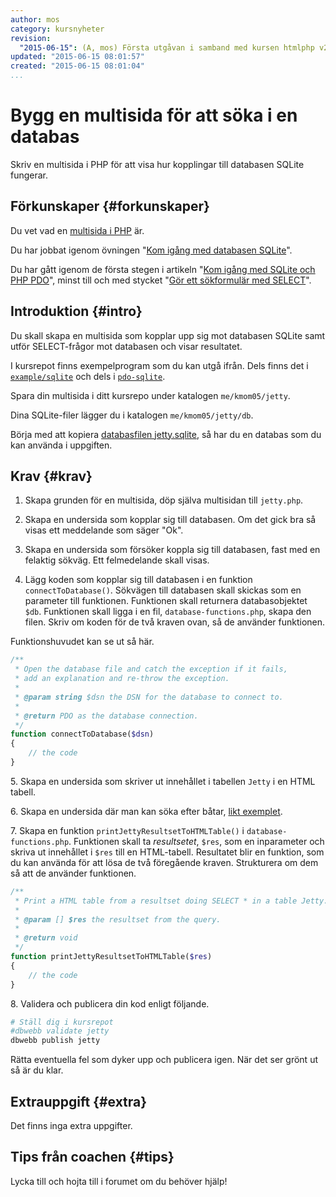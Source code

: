 ```yaml
---
author: mos
category: kursnyheter
revision:
  "2015-06-15": (A, mos) Första utgåvan i samband med kursen htmlphp v2.
updated: "2015-06-15 08:01:57"
created: "2015-06-15 08:01:04"
...
```

Bygg en multisida för att söka i en databas
==================================

Skriv en multisida i PHP för att visa hur kopplingar till databasen SQLite fungerar.

<!--more-->



Förkunskaper {#forkunskaper}
-----------------------

Du vet vad en [multisida i PHP](kunskap/bygg-en-multisida-med-php) är.

Du har jobbat igenom övningen "[Kom igång med databasen SQLite](kunskap/kom-igang-med-databasen-sqlite)". 

Du har gått igenom de första stegen i artikeln "[Kom igång med SQLite och PHP PDO](kunskap/kom-igang-med-sqlite-och-php-pdo)", minst till och med stycket "[Gör ett sökformulär med SELECT](kunskap/kom-igang-med-sqlite-och-php-pdo#select-form)".



Introduktion {#intro}
-----------------------

Du skall skapa en multisida som kopplar upp sig mot databasen SQLite samt utför SELECT-frågor mot databasen och visar resultatet.

I kursrepot finns exempelprogram som du kan utgå ifrån. Dels finns det i [`example/sqlite`](https://github.com/mosbth/htmlphp/tree/master/example/sqlite) och dels i [`pdo-sqlite`](https://github.com/mosbth/htmlphp/tree/master/example/pdo-sqlite).

Spara din multisida i ditt kursrepo under katalogen `me/kmom05/jetty`.

Dina SQLite-filer lägger du i katalogen `me/kmom05/jetty/db`. 

Börja med att kopiera [databasfilen jetty.sqlite](https://github.com/mosbth/htmlphp/tree/master/example/pdo-sqlite/db), så har du en databas som du kan använda i uppgiften.



Krav {#krav}
-----------------------

1. Skapa grunden för en multisida, döp själva multisidan till `jetty.php`.

1. Skapa en undersida som kopplar sig till databasen. Om det gick bra så visas ett meddelande som säger "Ok".

1. Skapa en undersida som försöker koppla sig till databasen, fast med en felaktig sökväg. Ett felmedelande skall visas.

1. Lägg koden som kopplar sig till databasen i en funktion `connectToDatabase()`. Sökvägen till databasen skall skickas som en parameter till funktionen. Funktionen skall returnera databasobjektet `$db`. Funktionen skall ligga i en fil, `database-functions.php`, skapa den filen. Skriv om koden för de två kraven ovan, så de använder funktionen.

Funktionshuvudet kan se ut så här.

```php
/**
 * Open the database file and catch the exception if it fails,
 * add an explanation and re-throw the exception.
 *
 * @param string $dsn the DSN for the database to connect to.
 *
 * @return PDO as the database connection.
 */
function connectToDatabase($dsn)
{
    // the code
}
```

5\. Skapa en undersida som skriver ut innehållet i tabellen `Jetty` i en HTML tabell.

6\. Skapa en undersida där man kan söka efter båtar, [likt exemplet](kunskap/kom-igang-med-sqlite-och-php-pdo#select-form). 

7\. Skapa en funktion `printJettyResultsetToHTMLTable()` i `database-functions.php`. Funktionen skall ta *resultsetet*, `$res`, som en inparameter och skriva ut innehållet i `$res` till en HTML-tabell. Resultatet blir en funktion, som du kan använda för att lösa de två föregående kraven. Strukturera om dem så att de använder funktionen. 

```php
/**
 * Print a HTML table from a resultset doing SELECT * in a table Jetty.
 *
 * @param [] $res the resultset from the query.
 *
 * @return void
 */
function printJettyResultsetToHTMLTable($res)
{
    // the code
}
```

8\. Validera och publicera din kod enligt följande.

```bash
# Ställ dig i kursrepot
#dbwebb validate jetty
dbwebb publish jetty
```

Rätta eventuella fel som dyker upp och publicera igen. När det ser grönt ut så är du klar. 



Extrauppgift {#extra}
-----------------------

Det finns inga extra uppgifter.



Tips från coachen {#tips}
-----------------------

Lycka till och hojta till i forumet om du behöver hjälp!





